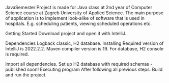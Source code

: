 JavaSemester
Project is made for Java class at 2nd year of Computer Science course at Zagreb University of Applied Science. The main purpose of application is to implement look-alike of software that is used in hospitals. E.g. scheduling patients, viewing scheduled operations etc.

Getting Started
Download project and open it with IntelliJ.

Dependencies
Logback classic, H2 database.
Installing
Required version of IntelliJ is 2022.2.2. Maven compiler version is 19. For database, H2 console is required.

Import all dependencies.
Set up H2 database with required schemas - published soon!
Executing program
After following all previous steps. Build and run the project.
